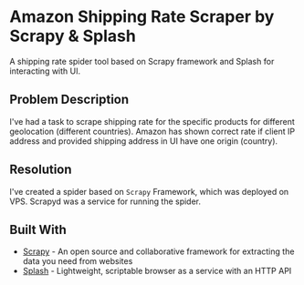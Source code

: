 # Amazon Shipping Rate Scraper by Scrapy & Splash

A shipping rate spider tool based on Scrapy framework and Splash for interacting with UI.

## Problem Description

I've had a task to scrape shipping rate for the specific products for different geolocation (different countries). Amazon has shown correct rate if client IP address and provided shipping address in UI have one origin (country).

## Resolution

I've created a spider based on `Scrapy` Framework, which was deployed on VPS. Scrapyd was a service for running the spider.

## Built With

- [Scrapy](https://scrapy.org) - An open source and collaborative framework for extracting the data you need from websites
- [Splash](https://github.com/scrapinghub/splash) - Lightweight, scriptable browser as a service with an HTTP API

